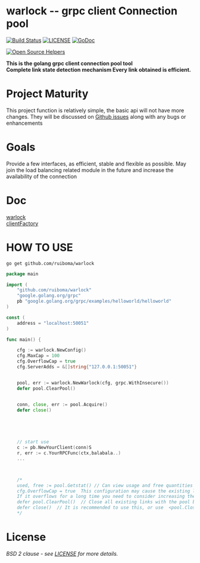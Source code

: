 # warlock -- grpc client Connection pool
[![Build Status](https://travis-ci.com/ruiboma/warlock.svg?branch=master)](https://travis-ci.com/ruiboma/warlock)
[![LICENSE](https://img.shields.io/badge/licence-Apache%202.0-brightgreen.svg?style=flat-square)](https://github.com/ruiboma/warlock/blob/master/LICENSE)
[![GoDoc](https://godoc.org/github.com/ruiboma/warlock?status.svg)](https://godoc.org/github.com/ruiboma/warlock)
<!-- [![GoDoc](https://godoc.org/github.com/ruiboma/warlock/clientfactory?status.svg)](https://godoc.org/github.com/ruiboma/warlock/clientfactory) -->
[![Open Source Helpers](https://www.codetriage.com/ruiboma/warlock/badges/users.svg)](https://www.codetriage.com/ruiboma/warlock)

**This is the golang grpc client connection pool tool**\
**Complete link state detection mechanism Every link obtained is efficient.**

# Project Maturity
This project function is relatively simple, the basic api will not have more changes.
They will be discussed on [Github issues](https://github.com/ruiboma/warlock/issues) along with any bugs or enhancements

# Goals
Provide a few interfaces, as efficient, stable and flexible as possible. May join the load balancing related module in the future and increase the availability of the connection

# Doc
[warlock](https://godoc.org/github.com/ruiboma/warlock)\
[clientFactory](https://godoc.org/github.com/ruiboma/warlock/clientfactory)

# HOW TO USE
```shell
go get github.com/ruiboma/warlock
```
```go
package main

import (
	"github.com/ruiboma/warlock"
	"google.golang.org/grpc"
	pb "google.golang.org/grpc/examples/helloworld/helloworld"
)

const (
	address = "localhost:50051"
)

func main() {

	cfg := warlock.NewConfig()
	cfg.MaxCap = 100
	cfg.OverflowCap = true      
	cfg.ServerAdds = &[]string{"127.0.0.1:50051"}


	pool, err := warlock.NewWarlock(cfg, grpc.WithInsecure())
	defer pool.ClearPool()


	conn, close, err := pool.Acquire()
	defer close()


	


	// start use
	c := pb.NewYourClient(conn)S
	r, err := c.YourRPCFunc(ctx,balabala..)
    ...



    /*
	used, free := pool.Getstat() // Can view usage and free quantities
	cfg.OverflowCap = true  This configuration may cause the existing link to exceed the total number set.
	If it overflows for a long time you need to consider increasing the value of cap.
	defer pool.ClearPool()  // Close all existing links with the pool before exiting the program
	defer close()  // It is recommended to use this, or use  <pool.Close(conn)> func
    */
```

# License
*BSD 2 clause - see [LICENSE](https://github.com/ruiboma/warlock/blob/master/LICENSE) for more details.*